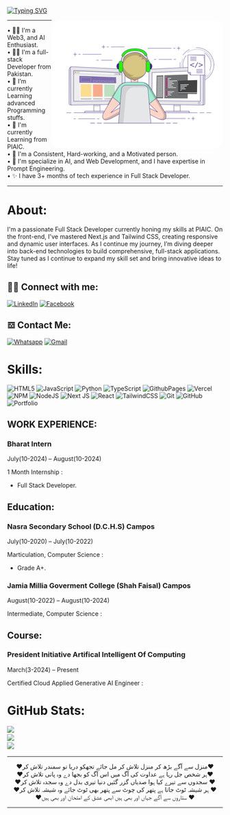 <!-- animation start  -->


[![Typing SVG](https://readme-typing-svg.demolab.com?font=Roboto+Slab&weight=500&size=25&duration=4000&pause=500&color=000000&center=true&vCenter=true&width=665&height=55&lines=%E2%9C%A8Hey%2C+I'm+Muhammad+Alwaz%E2%9C%A8;%E2%9C%A8Full+Stack+Developer%E2%9C%A8;%E2%9C%A8AI+Developer%E2%9C%A8)](https://git.io/typing-svg)


<!-- animation end  -->
			

<img align="right" alt="Coding" width="400" style="border-radius:20px;"
	src="https://raw.githubusercontent.com/devSouvik/devSouvik/master/gif3.gif"/>

<hr>
• 💪🏻 I'm a Web3, and AI Enthusiast.<br>
• 👨‍💻 I'm a full-stack Developer from Pakistan.<br>
• 🌱 I’m currently Learning advanced Programming stuffs.<br> 
• 📗 I'm currently Learning from PIAIC.<br>
• 🚀 I'm a Consistent, Hard-working, and a Motivated person.<br> 
• 🌊 I'm specialize in AI, and Web Development, and I have expertise in Prompt Engineering.<br>
• ✨ I have 3+ months of tech experience in Full Stack Developer.
<hr>

# About:
<div>
            I'm a passionate Full Stack Developer currently honing my skills at
            PIAIC. On the front-end, I've mastered Next.js and Tailwind CSS,
            creating responsive and dynamic user interfaces. As I continue my
            journey, I’m diving deeper into back-end technologies to build
            comprehensive, full-stack applications. Stay tuned as I continue to
            expand my skill set and bring innovative ideas to life!
          
</div>

## 👨‍💻 Connect with me:
<p>
  <a href="https://www.linkedin.com/in/muhammad-alwaz-0775a92b7/" target="_blank"><img alt="LinkedIn" src="https://img.shields.io/badge/-Linkedin-%230077B5.svg?&style=for-the-badge&logo=linkedin&logoColor=white" /></a>
  <a href="https://www.facebook.com/profile.php?id=100091643684710&mibextid=ZbWKwL/" target="_blank"><img alt="Facebook" src="https://img.shields.io/badge/Facebook-%231877F2?style=for-the-badge&logo=Facebook&logoColor=white"/></a>
</p>


## 𝌕 Contact Me:
<a href="https://wa.link/jhbcyt" target="_blank"><img alt="Whatsapp" src="https://img.shields.io/badge/-whatsapp-25D366?style=for-the-badge&logo=whatsapp&logoColor=white" /></a>
<a href="mailto:muhammadalwaz91@gmail.com" target="_blank"><img alt="Gmail" src="https://img.shields.io/badge/-Gmail-EA4335?style=for-the-badge&logo=gmail&logoColor=white" /></a>

# Skills:
![HTML5](https://img.shields.io/badge/html5-%23E34F26.svg?style=for-the-badge&logo=html5&logoColor=white) ![JavaScript](https://img.shields.io/badge/javascript-%23323330.svg?style=for-the-badge&logo=javascript&logoColor=%23F7DF1E) ![Python](https://img.shields.io/badge/python-3670A0?style=for-the-badge&logo=python&logoColor=ffdd54) ![TypeScript](https://img.shields.io/badge/typescript-%23007ACC.svg?style=for-the-badge&logo=typescript&logoColor=white) ![GithubPages](https://img.shields.io/badge/github%20pages-121013?style=for-the-badge&logo=github&logoColor=white) ![Vercel](https://img.shields.io/badge/vercel-%23000000.svg?style=for-the-badge&logo=vercel&logoColor=white) ![NPM](https://img.shields.io/badge/NPM-%23CB3837.svg?style=for-the-badge&logo=npm&logoColor=white) ![NodeJS](https://img.shields.io/badge/node.js-6DA55F?style=for-the-badge&logo=node.js&logoColor=white) ![Next JS](https://img.shields.io/badge/Next-black?style=for-the-badge&logo=next.js&logoColor=white) ![React](https://img.shields.io/badge/react-%2320232a.svg?style=for-the-badge&logo=react&logoColor=%2361DAFB) ![TailwindCSS](https://img.shields.io/badge/tailwindcss-%2338B2AC.svg?style=for-the-badge&logo=tailwind-css&logoColor=white) ![Git](https://img.shields.io/badge/git-%23F05033.svg?style=for-the-badge&logo=git&logoColor=white) ![GitHub](https://img.shields.io/badge/github-%23121011.svg?style=for-the-badge&logo=github&logoColor=white) ![Portfolio](https://img.shields.io/badge/Portfolio-%23000000.svg?style=for-the-badge&logo=firefox&logoColor=#FF7139)

## WORK EXPERIENCE:
<h3>Bharat Intern</h3>

July(10-2024) – August(10-2024) </br>

1 Month Internship :</br>
- Full Stack Developer.</br>

## Education:
<h3>Nasra Secondary School (D.C.H.S) Campos </h3>

July(10-2020) – July(10-2022) </br>

Marticulation, Computer Science :</br>
- Grade A+.</br>

<h3>Jamia Millia Goverment College (Shah Faisal) Campos </h3>

August(10-2022) – August(10-2024) </br>

Intermediate, Computer Science :</br>

## Course:
<h3>President Initiative Artifical Intelligent Of Computing </h3>

March(3-2024) – Present </br>

Certified Cloud Applied Generative AI Engineer :</br>


#  GitHub Stats:
![](https://github-readme-stats.vercel.app/api?username=alwaz12&theme=dark&hide_border=false&include_all_commits=false&count_private=false)<br/>
![](https://github-readme-streak-stats.herokuapp.com/?user=alwaz12&theme=dark&hide_border=false)<br/>
![](https://github-readme-stats.vercel.app/api/top-langs/?username=alwaz12&theme=dark&hide_border=false&include_all_commits=false&count_private=false&layout=compact)


<hr>

<p align="center">
❤️منزل سے آگے بڑھ کر منزل تلاش کر مل جائے تجھکو دریا تو سمندر تلاش کر❤️<br>
❤️ہر شخص جل رہا ہے عداوت کی آگ میں اس آگ کو بجھا دے وہ پانی تلاش کر❤️<br>
❤️سجدوں سے تیرے کیا ہوا صدیاں گزر گئیں دنیا تیری بدل دے وہ سجدہ تلاش کر ❤️<br>
❤️ہر شیشہ ٹوٹ جاتا ہے پتھر کی چوٹ سے پتھر بھی ٹوٹ جائے وہ شیشہ تلاش کر ❤️<br>
❤️ستاروں سے آگے جہاں اور بھی ہیں ابھی عشق کے امتحان اور بھی ہیں ❤️<br>

</p>
<hr>

